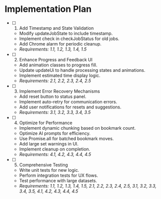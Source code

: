 # Implementation Plan

- [ ] 1. Add Timestamp and State Validation
  - Modify updateJobState to include timestamp.
  - Implement check in checkJobStatus for old jobs.
  - Add Chrome alarm for periodic cleanup.
  - _Requirements: 1.1, 1.2, 1.3, 1.4, 1.5_

- [ ] 2. Enhance Progress and Feedback UI
  - Add animation classes to progress fill.
  - Update updateUi to handle processing states and animations.
  - Implement estimated time display logic.
  - _Requirements: 2.1, 2.2, 2.3, 2.4, 2.5_

- [ ] 3. Implement Error Recovery Mechanisms
  - Add reset button to status panel.
  - Implement auto-retry for communication errors.
  - Add user notifications for resets and suggestions.
  - _Requirements: 3.1, 3.2, 3.3, 3.4, 3.5_

- [ ] 4. Optimize for Performance
  - Implement dynamic chunking based on bookmark count.
  - Optimize AI prompts for efficiency.
  - Use Promise.all for batched bookmark moves.
  - Add large set warnings in UI.
  - Implement cleanup on completion.
  - _Requirements: 4.1, 4.2, 4.3, 4.4, 4.5_

- [ ] 5. Comprehensive Testing
  - Write unit tests for new logic.
  - Perform integration tests for UX flows.
  - Test performance with large datasets.
  - _Requirements: 1.1, 1.2, 1.3, 1.4, 1.5, 2.1, 2.2, 2.3, 2.4, 2.5, 3.1, 3.2, 3.3, 3.4, 3.5, 4.1, 4.2, 4.3, 4.4, 4.5_ 
